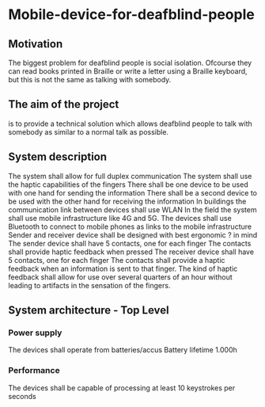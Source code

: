 # Mobile-device-for-deafblind-people
## Motivation
The biggest problem for deafblind people is social isolation.
Ofcourse they can read books printed in Braille or write a letter using a Braille keyboard, but this is not the same as talking with somebody.
## The aim of the project
is to provide a technical solution which allows deafblind people to talk with somebody as similar to a normal talk as possible. 
## System description
The system shall allow for full duplex communication
The system shall use the haptic capabilities of the fingers
There shall be one device to be used with one hand for sending the information
There shall be a second device to be used with the other hand for receiving the information
In buildings the communication link between devices shall use WLAN
In the field the system shall use mobile  infrastructure like 4G and 5G.
The devices shall use Bluetooth to connect to mobile phones as links to the mobile infrastructure    
Sender and receiver device shall be designed with best ergonomic ? in mind
The sender device shall have 5 contacts, one for each finger
The contacts shall provide haptic feedback when pressed
The receiver device shall have 5 contacts, one for each finger
The contacts shall provide a haptic feedback when an information is sent to that finger.
The kind of haptic feedback shall allow for use over several quarters of an hour without leading to artifacts in the sensation of the fingers. 
## System architecture - Top Level
### Power supply
The devices shall operate from batteries/accus
Battery lifetime 1.000h
### Performance
The devices shall be capable of processing at least 10 keystrokes per seconds 
